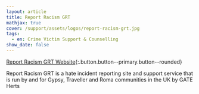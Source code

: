 ```yaml
---
layout: article
title: Report Racism GRT
mathjax: true
cover: /support/assets/logos/report-racism-grt.jpg
tags:
  - en: Crime Victim Support & Counselling
show_date: false
---
```


[Report Racism GRT Website](https://reportracismgrt.com/){:.button.button--primary.button--rounded}

Report Racism GRT is a hate incident reporting site and support service that is run by and for Gypsy, Traveller and Roma communities in the UK by GATE Herts
